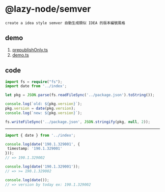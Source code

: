 # @lazy-node/semver

    create a idea style semver 自動生成類似 IDEA 的版本編號風格


## demo

1. [prepublishOnly.ts](script/prepublishOnly.ts)
2. [demo.ts](test/demo.ts)

## code

```ts
import fs = require("fs");
import date from '../index';

let pkg = JSON.parse(fs.readFileSync('../package.json').toString());

console.log(`old: ${pkg.version}`);
pkg.version = date(pkg.version);
console.log(`new: ${pkg.version}`);

fs.writeFileSync('../package.json', JSON.stringify(pkg, null, 2));
```

---

```ts
import { date } from '../index';

console.log(date('190.1.329001', {
 timestamp: '190.1.329001'
}));
// => 190.1.329002

console.log(date('190.1.329001'));
// => >= 190.1.329002

console.log(date());
// => version by today ex: 190.1.329002
```

